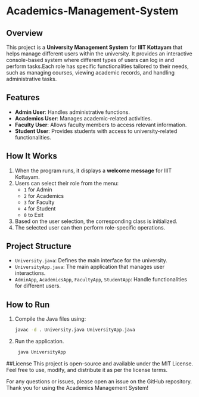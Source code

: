# Academics-Management-System
## Overview
This project is a **University Management System** for **IIIT Kottayam** that helps manage different users within the university. It provides an interactive console-based system where different types of users can log in and perform tasks.Each role has specific functionalities tailored to their needs, such as managing courses, viewing academic records, and handling administrative tasks.

## Features
- **Admin User**: Handles administrative functions.
- **Academics User**: Manages academic-related activities.
- **Faculty User**: Allows faculty members to access relevant information.
- **Student User**: Provides students with access to university-related functionalities.

## How It Works
1. When the program runs, it displays a **welcome message** for IIIT Kottayam.
2. Users can select their role from the menu:
   - `1` for Admin
   - `2` for Academics
   - `3` for Faculty
   - `4` for Student
   - `0` to Exit
3. Based on the user selection, the corresponding class is initialized.
4. The selected user can then perform role-specific operations.

## Project Structure
- `University.java`: Defines the main interface for the university.
- `UniversityApp.java`: The main application that manages user interactions.
- `AdminApp`, `AcademicsApp`, `FacultyApp`, `StudentApp`: Handle functionalities for different users.

## How to Run
1. Compile the Java files using:
    ```sh
   javac -d . University.java UniversityApp.java
2. Run the application.
   ```sh
    java UniversityApp
 ##License
 This project is open-source and available under the MIT License. Feel free to use, modify, and distribute it as per the license terms.

 For any questions or issues, please open an issue on the GitHub repository. Thank you for using the Academics Management System!
